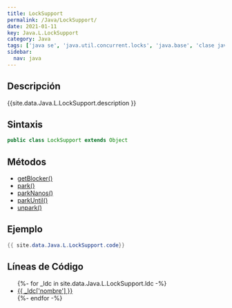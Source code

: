 ```yaml
---
title: LockSupport
permalink: /Java/LockSupport/
date: 2021-01-11
key: Java.L.LockSupport
category: Java
tags: ['java se', 'java.util.concurrent.locks', 'java.base', 'clase java', 'Java 1.5']
sidebar: 
  nav: java
---
```


## Descripción
{{site.data.Java.L.LockSupport.description }}

## Sintaxis
~~~java
public class LockSupport extends Object
~~~

## Métodos
* [getBlocker()](/Java/LockSupport/getBlocker)
* [park()](/Java/LockSupport/park)
* [parkNanos()](/Java/LockSupport/parkNanos)
* [parkUntil()](/Java/LockSupport/parkUntil)
* [unpark()](/Java/LockSupport/unpark)

## Ejemplo
~~~java
{{ site.data.Java.L.LockSupport.code}}
~~~

## Líneas de Código
<ul>
{%- for _ldc in site.data.Java.L.LockSupport.ldc -%}
   <li>
       <a href="{{_ldc['url'] }}">{{ _ldc['nombre'] }}</a>
   </li>
{%- endfor -%}
</ul>
